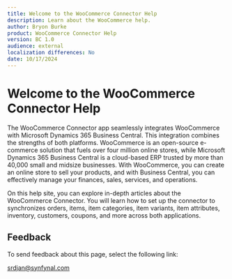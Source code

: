 ```yaml
---
title: Welcome to the WooCommerce Connector Help
description: Learn about the WooCommerce help.
author: Bryon Burke
product: WooCommerce Connector Help
version: BC 1.0
audience: external
localization differences: No
date: 10/17/2024
---
```


<!-- markdownlint-disable MD006 MD007 MD009 MD024 MD025 MD033 -->
<!--// cspell:ignore  markdownlint allowfullscreen keyframes -->

# Welcome to the WooCommerce Connector Help

The WooCommerce Connector app seamlessly integrates WooCommerce with Microsoft Dynamics 365 Business Central. This integration combines the strengths of both platforms. WooCommerce is an open-source e-commerce solution that fuels over four million online stores, while Microsoft Dynamics 365 Business Central is a cloud-based ERP trusted by more than 40,000 small and midsize businesses. With WooCommerce, you can create an online store to sell your products, and with Business Central, you can effectively manage your finances, sales, services, and operations. 

On this help site, you can explore in-depth articles about the WooCommerce Connector. You will learn how to set up the connector to synchronizes orders, items, item categories, item variants, item attributes, inventory, customers, coupons, and more across both applications.

## Feedback

To send feedback about this page, select the following link:

[srdjan@synfynal.com](mailto:srdjan@synfynal.com?subject=Documentation%20Feedback%20Product%20Docs:%20welcome)
